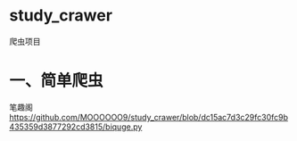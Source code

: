 # study_crawer
爬虫项目
# 一、简单爬虫
笔趣阁 https://github.com/MOOOOOO9/study_crawer/blob/dc15ac7d3c29fc30fc9b435359d3877292cd3815/biquge.py

